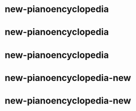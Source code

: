 # new-pianoencyclopedia
# new-pianoencyclopedia
# new-pianoencyclopedia
# new-pianoencyclopedia-new
# new-pianoencyclopedia-new
